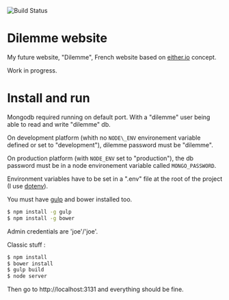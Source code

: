 ![Build Status](https://codeship.com/projects/fe21adf0-1f10-0133-8b98-7a1057e16cf4/status?branch=master)

# Dilemme website

My future website, "Dilemme", French website based on [either.io](http://either.io) concept.

Work in progress.

# Install and run

Mongodb required running on default port. With a "dilemme" user being able to read and write "dilemme" db.

On development platform (whith no `NODE\_ENV` environement variable defined or set to "development"), dilemme password must be "dilemme".

On production platform (with `NODE_ENV` set to "production"), the db password must be in a node environement variable called `MONGO_PASSWORD`.

Environment variables have to be set in a ".env" file at the root of the project (I use [dotenv](https://github.com/motdotla/dotenv)).

You must have [gulp](http://gulpjs.com/) and bower installed too.
```sh
$ npm install -g gulp
$ npm install -g bower
```

Admin credentials are 'joe'/'joe'.


Classic stuff : 

```sh
$ npm install
$ bower install
$ gulp build
$ node server
```

Then go to http://localhost:3131 and everything should be fine.